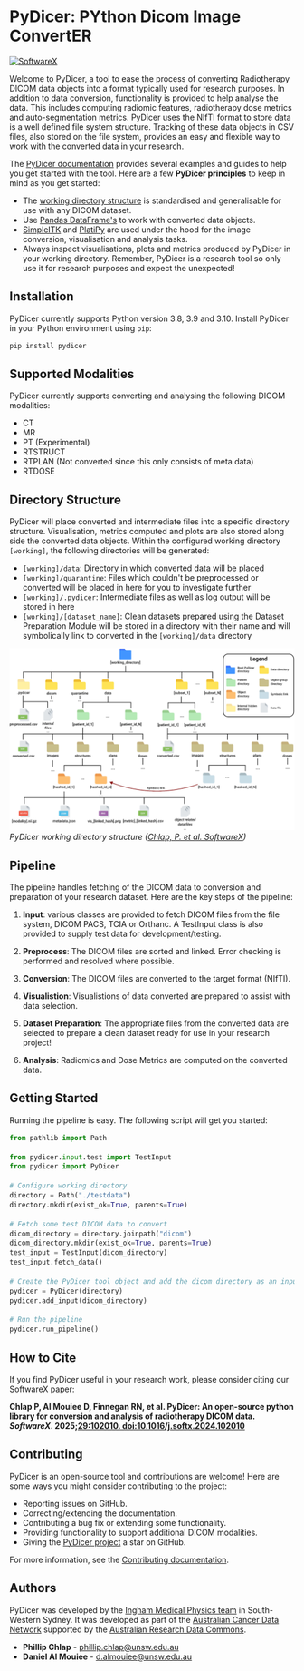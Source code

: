 # PyDicer: PYthon Dicom Image ConvertER

[![SoftwareX](https://img.shields.io/badge/SoftwareX-10.1016/j.softx.2024.102010-green.svg)](https://doi.org/10.1016/j.softx.2024.102010)

Welcome to PyDicer, a tool to ease the process of converting Radiotherapy DICOM data objects into a format typically used for research purposes. In addition to data conversion, functionality is provided to help analyse the data. This includes computing radiomic features, radiotherapy dose metrics and auto-segmentation metrics. PyDicer uses the NIfTI format to store data is a well defined file system structure. Tracking of these data objects in CSV files, also stored on the file system, provides an easy and flexible way to work with the converted data in your research.

The [PyDicer documentation](https://australiancancerdatanetwork.github.io/pydicer/index.html) provides several examples and guides to help you get started with the tool. Here are a few **PyDicer principles** to keep in mind as you get started:

- The [working directory structure](https://australiancancerdatanetwork.github.io/pydicer/index.html#directory-structure) is standardised and generalisable for use with any DICOM dataset.
- Use [Pandas DataFrame's](https://pandas.pydata.org/docs/reference/api/pandas.DataFrame.html) to work with converted data objects.
- [SimpleITK](https://simpleitk.readthedocs.io/en/master/) and [PlatiPy](https://pyplati.github.io/platipy/) are used under the hood for the image conversion, visualisation and analysis tasks.
- Always inspect visualisations, plots and metrics produced by PyDicer in your working directory. Remember, PyDicer is a research tool so only use it for research purposes and expect the unexpected!

## Installation

PyDicer currently supports Python version 3.8, 3.9 and 3.10. Install PyDicer in your Python
environment using `pip`:

```bash
pip install pydicer
```

## Supported Modalities

PyDicer currently supports converting and analysing the following DICOM modalities:

- CT
- MR
- PT (Experimental)
- RTSTRUCT
- RTPLAN (Not converted since this only consists of meta data)
- RTDOSE

## Directory Structure

PyDicer will place converted and intermediate files into a specific directory structure. Visualisation, metrics computed and plots are also stored along side the converted data objects. Within the configured working directory `[working]`, the following directories will be generated:

- `[working]/data`: Directory in which converted data will be placed
- `[working]/quarantine`: Files which couldn't be preprocessed or converted will be placed in here for you to investigate further
- `[working]/.pydicer`: Intermediate files as well as log output will be stored in here
- `[working]/[dataset_name]`: Clean datasets prepared using the Dataset Preparation Module will be stored in a directory with their name and will symbolically link to converted in the `[working]/data` directory

![PyDicer Working Directory structure](assets/pydicer-working-directory-structure.png)
*PyDicer working directory structure ([Chlap, P. et al. SoftwareX](https://doi.org/10.1016/j.softx.2024.102010))*

## Pipeline

The pipeline handles fetching of the DICOM data to conversion and preparation of your research dataset. Here are the key steps of the pipeline:

1. **Input**: various classes are provided to fetch DICOM files from the file system, DICOM PACS, TCIA or Orthanc. A TestInput class is also provided to supply test data for development/testing.

2. **Preprocess**: The DICOM files are sorted and linked. Error checking is performed and resolved where possible.

3. **Conversion**: The DICOM files are converted to the target format (NIfTI).

4. **Visualistion**: Visualistions of data converted are prepared to assist with data selection.

5. **Dataset Preparation**: The appropriate files from the converted data are selected to prepare a clean dataset ready for use in your research project!

6. **Analysis**: Radiomics and Dose Metrics are computed on the converted data.

## Getting Started

Running the pipeline is easy. The following script will get you started:

```python
from pathlib import Path

from pydicer.input.test import TestInput
from pydicer import PyDicer

# Configure working directory
directory = Path("./testdata")
directory.mkdir(exist_ok=True, parents=True)

# Fetch some test DICOM data to convert
dicom_directory = directory.joinpath("dicom")
dicom_directory.mkdir(exist_ok=True, parents=True)
test_input = TestInput(dicom_directory)
test_input.fetch_data()

# Create the PyDicer tool object and add the dicom directory as an input location
pydicer = PyDicer(directory)
pydicer.add_input(dicom_directory)

# Run the pipeline
pydicer.run_pipeline()
```

## How to Cite

If you find PyDicer useful in your research work, please consider citing our SoftwareX paper:

**Chlap P, Al Mouiee D, Finnegan RN, et al. PyDicer: An open-source python library for conversion and analysis of radiotherapy DICOM data. *SoftwareX*. 2025;[29:102010. doi:10.1016/j.softx.2024.102010](https://doi.org/10.1016/j.softx.2024.102010)**

## Contributing

PyDicer is an open-source tool and contributions are welcome! Here are some ways you might consider contributing to the project:

- Reporting issues on GitHub.
- Correcting/extending the documentation.
- Contributing a bug fix or extending some functionality.
- Providing functionality to support additional DICOM modalities.
- Giving the [PyDicer project](https://github.com/AustralianCancerDataNetwork/pydicer) a star on GitHub.

For more information, see the [Contributing documentation](https://australiancancerdatanetwork.github.io/pydicer/contributing.html).

## Authors

PyDicer was developed by the [Ingham Medical Physics team](https://www.unsw.edu.au/medicine-health/our-schools/clinical-medicine/research-impact/research-groups/cancer/ingham-medical-physics) in South-Western Sydney. It was developed as part of the [Australian Cancer Data Network](https://australian-cancer-data.network/) supported by the [Australian Research Data Commons](https://ardc.edu.au/).

- **Phillip Chlap** - [phillip.chlap@unsw.edu.au](phillip.chlap@unsw.edu.au)
- **Daniel Al Mouiee** - [d.almouiee@unsw.edu.au](d.almouiee@unsw.edu.au)

